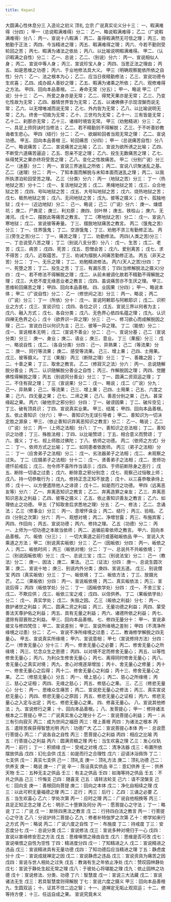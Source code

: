 ```yaml
---
title: Kepan2
---
```

大圆满心性休息分三
    入造论之初义
        顶礼
        立宗
    广说真实论义分十三：
        一、暇满难得（分四）；
            甲一（总说暇满难得）分二：
                乙一、略说暇满难得；
                乙二（广说暇满难得）分八：
                    丙一、宣说十八暇满：
                    丙二、虽得暇满然无可信之理；
                    丙三、劝勉勤于正法；
                    丙四、今当精进之理；
                    丙五、暇满难得之理；
                    丙六、今若不勤则受轮回之苦；
                    丙七、暇满为诸法之依处；
                    丙八、以比喻说明暇满难得。
            甲二、（认识暇满之自性）分二：
                乙一、总说；
                乙二、（别说）分六：
                    丙一、宣说相似人身；
                    丙二、宣说中等人身；
                    丙三、宣说珍宝人身；
                    丙四、当思正法之理由；
                    丙五、如是思维之功德；
                    丙六、于业地修法具大义。
            甲三（明确观察能依所依之自性）分六：
                乙一、法之根本为心；
                乙二、应当日夜精勤修法；
                乙三、宣说功德令生欢喜；
                乙四、成办超人善妙之理；
                乙五、暇满为诸乘之所依；
                乙六、观修难得之方法。
            甲四、回向本品善根。
        二、寿命无常（分五）；
            甲一、略说
            甲二（广说）分十三：
                乙一、所爱之身亦是无常；
                乙二、得梵天果亦是无常；
                乙三、乃变化性故为无常；
                乙四、器情世界皆为无常；
                乙五、以诸佛佛子示现涅槃而说无常；
                乙六、以无增唯减而说无常；
                乙七、外内皆为无常；
                乙八、以比喻说明无常；
                乙九、终舍一切故为无常；
                乙十、三世均为无常；
                乙十一、三有皆是无常；
                乙十二、刹那亦无常；
                乙十三、诸缘时境皆无常。
            甲三（劝勉精进）分三：
                乙一、具足上师窍诀时当修法；
                乙二、若不精勤则不得解脱；
                乙三、于不听善妙教诲者生悲心。
            甲四（结行）分二：
                乙一、欲越轮回者当观无常之理：
                乙二、宣说功德。
            甲五、回向本品善根
        三、轮回痛苦（分四）；
            甲一（总说痛苦自性）分八
                乙一、略说痛苦；
                乙二、宣说痛苦之比喻；
                乙三、宣说为欲所诱之比喻；
                乙四、不断受六道痛苦逼迫；
                乙五、怨亲不定之理；
                乙六、投生无数痛苦之理；
                乙七、纵得梵天之果亦终将受苦之理；
                乙八、变化之性故痛苦。
            甲二（分别广说）分三
                乙一（迷基）分二：
                    丙一、宣说三界迷乱之所依；
                    丙二、宣说八识聚迷乱之基。
                乙二（迷理）分二：
                    丙一、了知本面而解脱与未知本面而迷乱之理；
                    丙二、以我所执漂泊轮回受苦之理。
                乙三（分类）分六：
                    丙一（地狱之苦）分三：
                        丁一（热地狱之苦）分十二：
                            戊一、复活地狱之苦；
                            戊二、黑绳地狱之苦；
                            戊三、众合地狱之苦；
                            戊四、号叫地狱之苦；
                            戊五、大号叫地狱之苦；
                            戊六、烧热地狱之苦；
                            戊七、极热地狱之苦；
                            戊八、无间地狱之苦；
                            戊九、彼等之摄义；
                            戊十、孤独地狱；
                            戊十一（近边地狱）分二：
                                己一、略说；
                                己二（广说）分六：
                                    庚一、煻煨坑；
                                    庚二、尸粪泥；
                                    庚三、利刃原；
                                    庚四、剑叶林；
                                    庚五、铁柱山；
                                    庚六、无滩河。
                            戊十二、摆脱此等痛苦之教言。
                        丁二（寒地狱之苦）分二：
                            戊一、宣说八寒地狱；
                            戊二、宣说彼等寿量。
                        丁三、摆脱地狱痛苦之教言。
                    丙二（饿鬼之苦）分三：
                        丁一、住界饿鬼；
                        丁二、空游饿鬼；
                        丁三、劝勉不贪三有勤修正法。
                    丙三(旁生之苦)分二：
                        丁一、痛苦之理；
                        丁二、劝勤修法。
                    丙四(人类之苦)分三：
                        一、丁总说受八苦之理；
                        丁二（别说八支分苦）分八：
                            戊一、生苦；
                            戊二、老苦；
                            戊三、病苦；
                            戊四、死苦；
                            戊五、怨憎会苦；
                            戊六、爱别离苦；
                            戊七、求不得苦；
                            戊八、近取蕴苦。
                        丁三、劝诫为摆脱人间痛苦勤修正法。
                    丙五（非天之苦）分二：
                        丁一、无乐之理；
                        丁二、劝勉精进修法。
                    丙六(天人之苦)分四：
                        丁一、死堕之苦；
                        丁二、投生之苦；
                        丁三、有漏乐苦；
                        丁四(当修解脱法之摄义)分四：
                            戊一、若不修法不得解脱之理；
                            戊二、从前未被调化故若不精勤不得解脱之理；
                            戊三、大悲不度无缘恶业者之教言；
                            戊四、虽说痛苦亦不生厌之理。
            甲三、思维轮回痛苦之理；
            甲四、回向本品善根。
        四、业因果（分四）；
            甲一、略说本体；
            甲二（广说自性）分二：
                乙一（修世间之法）分三：
                    丙一、略说；
                    丙二（广说）分三：
                        丁一（所依）分十：
                            戊一、宣说阿赖耶与阿赖耶识；
                            戊二、识积业之方式；
                            戊三、宣说识位；
                            戊四、各位之识；
                            戊五、宣说三界以何者为主；
                            戊六、融入方式；
                            戊七、各自分类；
                            戊八、无色界心依四名蕴之理；
                            戊九、认识四禅无色界之心；
                            戊十（欲界识一异之理）分三：
                                己一、修习欲心而成解脱因之理；
                                己二、宣说白日以何识为主；
                                己三、彼等一异之理。
                        丁二（能依）分二：
                            戊一、宣说根本无明；
                            戊二（宣说不善业）分二：
                                己一、宣说分基；
                                己二（宣说分类）分三：
                                    庚一、身业；
                                    庚二、语业；
                                    庚三、意业。
                            丁三（果报）分三：
                                戊一、略说自性；
                                戊二、（各自分类）分四：
                                    己一、异熟果；
                                    己二（等流果）分二：
                                        庚一、同行等流果；
                                        庚二、感受等流果。
                                    己三、增上果；
                                    己四、士用果。
                                戊三、彼等摄义。
                        丁三（果报）
                    丙三（断除之理）分三：
                        丁一、善趣之因；
                        丁二、十善之果；
                        丁三、取舍之教言。
                乙二（修寂灭之法）分六：
                    丙一、总说随解脱分善业；
                    丙二、认识随解脱分善业之自性；
                    丙三、作解脱因之理；
                    丙四、觉醒佛性得解脱之理；
                    丙五（别说同分善业）分三：
                        丁一、圆满二资双运之理；
                        丁二、不住有寂之理；
                        丁三（宣说果）分二：
                            戊一、略说；
                            戊二（广说）分九：
                                己一、异熟果；
                                己二、等流果；
                                己三、增上果；
                                己四、士用果；
                                己五、六度之果；
                                己六、四无量之果；
                                己七、二谛之果；
                                己八、善恶分别之果；
                                己九、甚深缘起之果。
                    丙六（破他宗之邪分别）分四：
                        丁一、破谤因果；
                        丁二、破斥空见；
                        丁三、破有顶具识；
                        丁四、宣说真实业果。
            甲三、结尾；
            甲四、回向本品善根。
        五、依止善知识（分六）；
            甲一、善知识为无误引导者；
            甲二、善知识为一切决定胜之源泉；
            甲三、（依止善知识弃离恶知识之教言）分二：
                乙一、略说；
                乙二（广说）分三：
                    丙一（上师之法相）分八：
                        丁一、善知识之总法相；
                        丁二、善知识之功德；
                        丁三、殊胜法相；
                        丁四、以比喻赞颂；
                        丁五、相合意义而赞颂；
                        丁六、摄义；
                        丁七、视上师胜过佛陀；
                        丁八、依师之功德。
                    丙二（依师之方式）分二：
                        丁一、依师方式之比喻；
                        丁二、如同患者依医师。
                    丙三（弟子之法相）分二：
                        丁一（应舍弟子之法相）分二：
                            戊一、劣法器弟子之法相；
                            戊二、未观察之过失。
                        丁二（应摄弟子之法相）分十二：
                            戊一、贤善弟子之法相；
                            戊二、思师功德忏前戒后；
                            戊三、勿令师不喜所作当请示；
                            戊四、于师前断除身之恶行；
                            戊五、断除一切语之过患；
                            戊六、断除意之邪分别念；
                            戊七、观察己过恒敬上师；
                            戊八、持一切恭敬行为；
                            戊九、修持正念正知不放逸；
                            戊十、以三喜恭敬承侍上师；
                            戊十一、以方便遣除他人之诽谤；
                            戊十二、如是而行之功德。
            甲四（远离恶友等）分六：
                乙一、弃离恶知识之教言；
                乙二、弃离造罪之亲友；
                乙三、弃离恶知识恶友之利益；
                乙四、彼等之摄义；
                乙五、依止善知识善友之教言；
                乙六、如理依止之功德。
            甲五（了知取舍后求悉地之理）分五：
                乙一、修法；
                乙二、念诵法；
                乙三（修事业）分三：
                    丙一、息增怀诛业；
                    丙二、结行；
                    丙三、验相。
                乙四（分别之次第）分六：
                    丙一、观想对境；
                    丙二、净增甘露；
                    丙三、布施宾客；
                    丙四、作回向；
                    丙五、宣说功德；
                    丙六、修持之理。
                乙五（功德）分二：
                    丙一、上师为一切功德之本故当依师；
                    丙二、追循前辈依师之教言。
            甲六、回向本品善根。
        六、皈依（分三）；
        ｜ 一切大乘道之前行或基础皈依品
            甲一、宣说入大乘道之方法；
            甲二（别说真实皈依）分三：
                乙一（因皈依）分四：
                    丙一、皈依之人；
                    丙二、皈依时间；
                    丙三（皈依对境）分二：
                        丁一、总说共不共皈依境；
                        丁二（别说因皈依境）分三：
                            戊一、总说三宝；
                            戊二（别说法宝）分二：
                                己一（教法）分二：
                                    庚一、因法；
                                    庚二、果法。
                                己二（证法）分四：
                                    庚一、总说生圆次第；
                                    庚二、宣说十地；
                                    庚三、别说内外分类；
                                    庚四、宣说五道。
                            戊三、别说僧宝
                    丙四（真实皈依）分三：
                        丁一、皈依境；
                        丁二、皈依方法；
                        丁三、放摄光芒。
                乙二（果皈依）分四：
                    丙一、宣说皈依境；
                    丙二、真实皈依法；
                    丙三、宣说后得；
                    丙四（皈依学处）分二：
                        丁一（因皈依学处）分四：
                            戊一、不舍三宝；
                            戊二、不欺应供；
                            戊三、皈依三宝之戒；
                            戊四、以信供养。
                        丁二（果皈依学处）分二：
                            戊一、真实学处；
                            戊二、失毁之因。
                乙三（皈依之利益）分七：
                    丙一、救护诸世之利益；
                    丙二、圆满二资之利益；
                    丙三、无量功德之利益；
                    丙四、蒙受善法天尊护佑之利益；
                    丙五、具有无量之利益；
                    丙六、诸德所依之利益；
                    丙七、遣除有寂衰败之利益。
            甲三、回向本品善根。
        七、修四无量分十：
            甲一、宣说承接文与修四梵住；
            甲二、宣说差别；
            甲三、宣说所缘境之差别；
            甲四（不清净所缘境之过患）分二：
                乙一、宣说不净所缘境之过患；
                乙二、教诲修学解脱之四无量心。
            甲五、宣说真实所缘境；
            甲六、宣说意相；
            甲七（宣说修持方法）分四：
                乙一（修舍无量心）分十三：
                    丙一、修舍无量心之必要；
                    丙二、修舍无量心之所缘境；
                    丙三、忆念众生之恩德；
                    丙四、以对境不定而修舍无量心；
                    丙五、以等性修舍无量心；
                    丙六、为利众生修舍无量心；
                    丙七、离得同时修舍无量心；
                    丙八、舍无量心之真实对境；
                    丙九、舍心对境逐渐增加；
                    丙十、舍无量心之修量；
                    丙十一、修舍无量心之后得；
                    丙十二、修舍无量心之利益；
                    丙十三、修舍无量心之果。
                乙二（修慈无量心）分五：
                    丙一、增上慈心；
                    丙二、慈心之所缘境；
                    丙三、慈心之证相；
                    丙四、无缘之慈心；
                    丙五、修慈心之果。
                三、乙三（修悲无量心）分七：
                    丙一、思维众生痛苦；
                    丙二、宣说悲无量心之修法；
                    丙三、真实宣说悲无量心；
                    丙四、修悲无量心之原因；
                    丙五、修悲无量心之证相；
                    丙六、修悲无量心之入定与出定；
                    丙七、修悲无量心之果。
                四、修喜无量心。
            八、宣说其他修法；
            九、宣说修行之果；
            十、回向本品善根。；
        八、发菩提心；
            甲一：修持诸法根本之二菩提心
            甲二：广说真实发心之理分十
                乙一：宣说菩提心利益；
                    丙一：从三有引向寂灭
                    丙二：成为世间之福田
                    丙三：增上善根
                    丙四：为诸法之根本
                    丙五：遣除苦疾获得智慧光明
                    丙六：功德广大
                乙二：宣说菩提心本体
                    丙一：总说愿行菩提心
                    丙二：广说各自之自性
                    丙三：愿菩提心之利益
                    丙四：相应之比喻
                    丙五：行菩提心之利益
                    丙六：圆满资粮之理
                    丙七：当生欢喜之理
                乙三：发心仪轨
                    丙一：前行；
                        丁一：积顺缘
                            戊一：受戒之对境
                            戊二：清净法器
                            戊三：布置所依摆放供品
                            戊四：幻化会供
                            戊五：如是而行之合理性
                            戊六：迎请沐浴佩饰
                        丁二：七支供
                            戊一：真实七支供
                                己一：顶礼支
                                    庚一：顶礼方法
                                    庚二：顶礼功德
                                己二：供养支
                                    庚一：略说
                                    庚一：广说
                                        辛一：陈设真实供品
                                        辛二：意幻供养
                                            壬一：供养天物
                                            壬二：五种无主之供品
                                            壬三：有主之供品
                                            壬四：如海等持之供品
                                            壬五：不共之供品
                                己三：忏悔支
                                己四：随喜支
                                己五：请转法轮支
                                己六：请不涅槃支
                                己七：回向支
                                    庚一：善根回向菩提
                                    庚二：回向之本体
                            戊二：净化自相续之理
                            戊三：以此可积无量福德之理
                    丙二：正行；
                    丙三：后行；
                乙四：三诵之必要
                乙五：当生欢喜心
                乙六：学处次第
                    丙一：应时之理
                    丙二：广说自他相换等
                    丙三：具足正知正念之理
                乙七：明示二十堕罪及同分
                    丙一：愿菩提心之守法；
                        丁一：略说
                        丁二：广说
                            戊 一：断除四黑法之教言
                            戊 二：行持四白法之教言
                    丙一：行菩提心之守法
                乙八：分说护持二菩提心
                乙九：修者补特伽罗之次第
                乙十：修学如来行之方式
                    丙一：略说
                    丙二：广说六度之自性
                        丁一：布施度
                        丁二：持戒度
                        丁三：安忍度分七
                            戊一：总说分类
                            戊二：宣说修法
                            戊三：宣说多种对境归于一心
                            戊四：宣说以害缘修安忍之方法
                            戊五：思维嗔恨之缘由自生
                            戊六：思维是否可改
                            戊七：宣说嗔恨之自性为空性
                        丁四：精进度分四
                            戊一：了知精进之人
                            戊二：宣说精进之违品
                            戊三：宣说精进具有无量功德
                            戊四：了知功德后应当精进之理
                        丁五：静虑度分十
                            戊一：宣说成就禅定之因
                            戊二：宣说静虑之违品
                            戊三：宣说资具为痛苦之因
                            戊四：宣说与世人相处之过失
                            戊五：教诲有生之年依止净处
                            戊六：赞叹园林静处
                            戊七：宣说于静处生起无常之理
                            戊八：于彼处心将堪能之理
                            戊九：依止园林之功德
                            戊十：宣说修法、分类、功德
                        丁六：智慧度
                            戊一：宣说三大法藏
                            戊二：宣说诸法无生
                            戊三：若具智慧度则得解脱
                        丁七：宣说六度之摄义
            甲三：回向本品善根
        九、生圆双运；
        十、证其不住二边之智；
        十一、道禅定无垢止观双运；
        十二、修等持方便；
        十三、任运自成之果。
    宣说究竟末义
